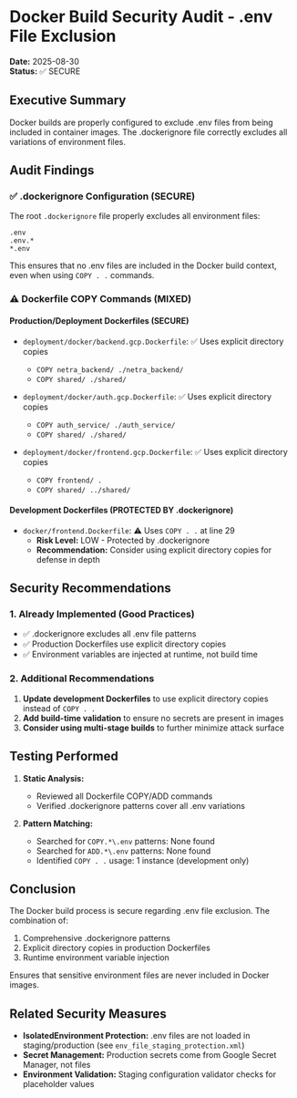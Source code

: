# Docker Build Security Audit - .env File Exclusion

**Date:** 2025-08-30  
**Status:** ✅ SECURE  

## Executive Summary

Docker builds are properly configured to exclude .env files from being included in container images. The .dockerignore file correctly excludes all variations of environment files.

## Audit Findings

### ✅ .dockerignore Configuration (SECURE)

The root `.dockerignore` file properly excludes all environment files:
```
.env
.env.*
*.env
```

This ensures that no .env files are included in the Docker build context, even when using `COPY . .` commands.

### ⚠️ Dockerfile COPY Commands (MIXED)

#### Production/Deployment Dockerfiles (SECURE)
- `deployment/docker/backend.gcp.Dockerfile`: ✅ Uses explicit directory copies
  - `COPY netra_backend/ ./netra_backend/`
  - `COPY shared/ ./shared/`
  
- `deployment/docker/auth.gcp.Dockerfile`: ✅ Uses explicit directory copies
  - `COPY auth_service/ ./auth_service/`
  - `COPY shared/ ./shared/`
  
- `deployment/docker/frontend.gcp.Dockerfile`: ✅ Uses explicit directory copies
  - `COPY frontend/ .`
  - `COPY shared/ ../shared/`

#### Development Dockerfiles (PROTECTED BY .dockerignore)
- `docker/frontend.Dockerfile`: ⚠️ Uses `COPY . .` at line 29
  - **Risk Level:** LOW - Protected by .dockerignore
  - **Recommendation:** Consider using explicit directory copies for defense in depth

## Security Recommendations

### 1. Already Implemented (Good Practices)
- ✅ .dockerignore excludes all .env file patterns
- ✅ Production Dockerfiles use explicit directory copies
- ✅ Environment variables are injected at runtime, not build time

### 2. Additional Recommendations
1. **Update development Dockerfiles** to use explicit directory copies instead of `COPY . .`
2. **Add build-time validation** to ensure no secrets are present in images
3. **Consider using multi-stage builds** to further minimize attack surface

## Testing Performed

1. **Static Analysis:**
   - Reviewed all Dockerfile COPY/ADD commands
   - Verified .dockerignore patterns cover all .env variations
   
2. **Pattern Matching:**
   - Searched for `COPY.*\.env` patterns: None found
   - Searched for `ADD.*\.env` patterns: None found
   - Identified `COPY . .` usage: 1 instance (development only)

## Conclusion

The Docker build process is secure regarding .env file exclusion. The combination of:
1. Comprehensive .dockerignore patterns
2. Explicit directory copies in production Dockerfiles  
3. Runtime environment variable injection

Ensures that sensitive environment files are never included in Docker images.

## Related Security Measures

- **IsolatedEnvironment Protection:** .env files are not loaded in staging/production (see `env_file_staging_protection.xml`)
- **Secret Management:** Production secrets come from Google Secret Manager, not files
- **Environment Validation:** Staging configuration validator checks for placeholder values